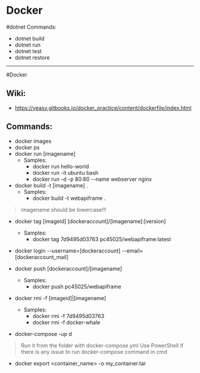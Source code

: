 # Docker
#dotnet Commands:
* dotnet build
* dotnet run
* dotnet test
* dotnet restore

***
#Docker 
## Wiki:
* https://yeasy.gitbooks.io/docker_practice/content/dockerfile/index.html

## Commands:
* docker images
* docker ps
* docker run [imagename]
    * Samples:
        * docker run hello-world
        * docker run -it ubuntu bash
        * docker run -d -p 80:80 --name webserver nginx
* docker build -t [imagename] .
    * Samples:
        * docker build -t webapiframe .
> imagename should be lowercase!!!
* docker tag [imageid] [dockeraccount]/[imagename]:[version]
    * Samples:
        * docker tag 7d9495d03763 pc45025/webapiframe:latest
* docker login --username=[dockeraccount] --email=[dockeraccount_mail]
* docker push [dockeraccount]/[imagename]
    * Samples: 
        * docker push pc45025/webapiframe
* docker rmi -f [imageid]|[imagename]
    * Samples:
        * docker rmi -f 7d9495d03763
        * docker rmi -f docker-whale

* docker-compose -up d 
> Run it from the folder with docker-compose.yml
> Use PowerShell if there is any issue to run docker-compose command in cmd

* docker export <container_name> -o my_container.tar